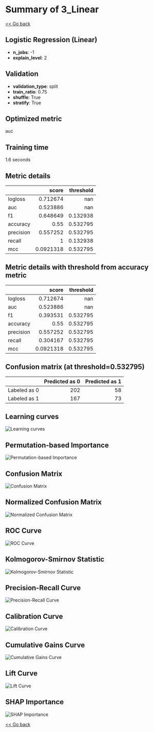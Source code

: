 # Summary of 3_Linear

[<< Go back](../README.md)

## Logistic Regression (Linear)

- **n_jobs**: -1
- **explain_level**: 2

## Validation

- **validation_type**: split
- **train_ratio**: 0.75
- **shuffle**: True
- **stratify**: True

## Optimized metric

auc

## Training time

1.6 seconds

## Metric details

|           |     score |   threshold |
|:----------|----------:|------------:|
| logloss   | 0.712674  |  nan        |
| auc       | 0.523886  |  nan        |
| f1        | 0.648649  |    0.132938 |
| accuracy  | 0.55      |    0.532795 |
| precision | 0.557252  |    0.532795 |
| recall    | 1         |    0.132938 |
| mcc       | 0.0921318 |    0.532795 |

## Metric details with threshold from accuracy metric

|           |     score |   threshold |
|:----------|----------:|------------:|
| logloss   | 0.712674  |  nan        |
| auc       | 0.523886  |  nan        |
| f1        | 0.393531  |    0.532795 |
| accuracy  | 0.55      |    0.532795 |
| precision | 0.557252  |    0.532795 |
| recall    | 0.304167  |    0.532795 |
| mcc       | 0.0921318 |    0.532795 |

## Confusion matrix (at threshold=0.532795)

|              |   Predicted as 0 |   Predicted as 1 |
|:-------------|-----------------:|-----------------:|
| Labeled as 0 |              202 |               58 |
| Labeled as 1 |              167 |               73 |

## Learning curves

![Learning curves](learning_curves.png)

## Permutation-based Importance

![Permutation-based Importance](permutation_importance.png)

## Confusion Matrix

![Confusion Matrix](confusion_matrix.png)

## Normalized Confusion Matrix

![Normalized Confusion Matrix](confusion_matrix_normalized.png)

## ROC Curve

![ROC Curve](roc_curve.png)

## Kolmogorov-Smirnov Statistic

![Kolmogorov-Smirnov Statistic](ks_statistic.png)

## Precision-Recall Curve

![Precision-Recall Curve](precision_recall_curve.png)

## Calibration Curve

![Calibration Curve](calibration_curve_curve.png)

## Cumulative Gains Curve

![Cumulative Gains Curve](cumulative_gains_curve.png)

## Lift Curve

![Lift Curve](lift_curve.png)

## SHAP Importance

![SHAP Importance](shap_importance.png)

[<< Go back](../README.md)

